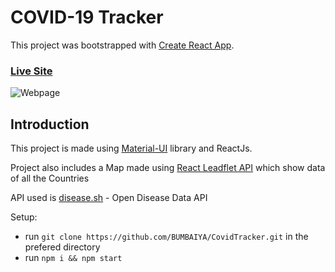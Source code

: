 # COVID-19 Tracker

This project was bootstrapped with [Create React App](https://github.com/facebook/create-react-app).

### [Live Site](https://bumbaiya.github.io/CovidTracker/)

![Webpage](https://github.com/BUMBAIYA/CovidTracker/assets/85615075/795b4a6d-ef67-42c5-8d42-37168b21dcdf)

## Introduction
This project is made using [Material-UI](https://mui.com/) library and ReactJs.

Project also includes a Map made using [React Leadflet API](https://react-leaflet.js.org/) which show data of all the Countries

API used is [disease.sh](https://disease.sh/) - Open Disease Data API

Setup:
- run ```git clone https://github.com/BUMBAIYA/CovidTracker.git``` in the prefered directory
- run ```npm i && npm start```
